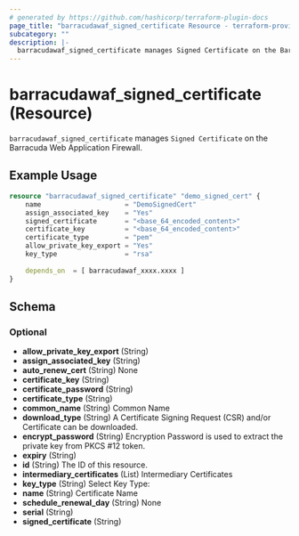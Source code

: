 ```yaml
---
# generated by https://github.com/hashicorp/terraform-plugin-docs
page_title: "barracudawaf_signed_certificate Resource - terraform-provider-barracudawaf"
subcategory: ""
description: |-
  barracudawaf_signed_certificate manages Signed Certificate on the Barracuda Web Application Firewall.
---
```


# barracudawaf_signed_certificate (Resource)

`barracudawaf_signed_certificate` manages `Signed Certificate` on the Barracuda Web Application Firewall.

## Example Usage

```terraform
resource "barracudawaf_signed_certificate" "demo_signed_cert" {
    name                     = "DemoSignedCert"
    assign_associated_key    = "Yes"
    signed_certificate       = "<base_64_encoded_content>"
    certificate_key          = "<base_64_encoded_content>"
    certificate_type         = "pem"
    allow_private_key_export = "Yes"
    key_type                 = "rsa"
  
    depends_on  = [ barracudawaf_xxxx.xxxx ]
}
```

<!-- schema generated by tfplugindocs -->
## Schema

### Optional

- **allow_private_key_export** (String)
- **assign_associated_key** (String)
- **auto_renew_cert** (String) None
- **certificate_key** (String)
- **certificate_password** (String)
- **certificate_type** (String)
- **common_name** (String) Common Name
- **download_type** (String) A Certificate Signing Request (CSR) and/or Certificate can be downloaded.
- **encrypt_password** (String) Encryption Password is used to extract the private key from PKCS #12 token.
- **expiry** (String)
- **id** (String) The ID of this resource.
- **intermediary_certificates** (List) Intermediary Certificates
- **key_type** (String) Select Key Type:
- **name** (String) Certificate Name
- **schedule_renewal_day** (String) None
- **serial** (String)
- **signed_certificate** (String)


